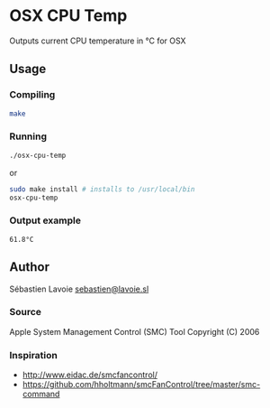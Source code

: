 # OSX CPU Temp

Outputs current CPU temperature in °C for OSX

## Usage 

### Compiling
```bash
make
```

### Running

```bash
./osx-cpu-temp
```

or

```bash
sudo make install # installs to /usr/local/bin
osx-cpu-temp
```

### Output example

```
61.8°C
```

## Author 

Sébastien Lavoie <sebastien@lavoie.sl>

### Source 

Apple System Management Control (SMC) Tool 
Copyright (C) 2006

### Inspiration 

 * http://www.eidac.de/smcfancontrol/
 * https://github.com/hholtmann/smcFanControl/tree/master/smc-command
